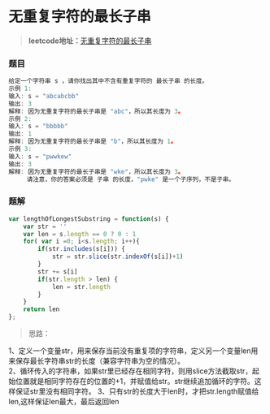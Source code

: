 # 无重复字符的最长子串

> **leetcode地址：**<a href="https://leetcode.cn/problems/longest-substring-without-repeating-characters/">无重复字符的最长子串</a>

### 题目

```js
给定一个字符串 s ，请你找出其中不含有重复字符的 最长子串 的长度。
示例 1:
输入: s = "abcabcbb"
输出: 3 
解释: 因为无重复字符的最长子串是 "abc"，所以其长度为 3。
示例 2:
输入: s = "bbbbb"
输出: 1
解释: 因为无重复字符的最长子串是 "b"，所以其长度为 1。
示例 3:
输入: s = "pwwkew"
输出: 3
解释: 因为无重复字符的最长子串是 "wke"，所以其长度为 3。
     请注意，你的答案必须是 子串 的长度，"pwke" 是一个子序列，不是子串。
```

### 题解

```js
var lengthOfLongestSubstring = function(s) {
    var str = ''
    var len = s.length == 0 ? 0 : 1
    for( var i =0; i<s.length; i++){
        if(str.includes(s[i])) {
            str = str.slice(str.indexOf(s[i])+1)
        } 
        str += s[i]
        if(str.length > len) {
            len = str.length
        }
    }
    return len
};
```

> 思路： <br />

1、定义一个变量str，用来保存当前没有重复项的字符串，定义另一个变量len用来保存最长字符串str的长度（兼容字符串为空的情况）。<br />
2、循环传入的字符串，如果str里已经存在相同字符，则用slice方法截取str，起始位置就是相同字符存在的位置的+1，并赋值给str。str继续追加循环的字符。这样保证str里没有相同字符。
3、只有str的长度大于len时，才把str.length赋值给len,这样保证len最大，最后返回len
